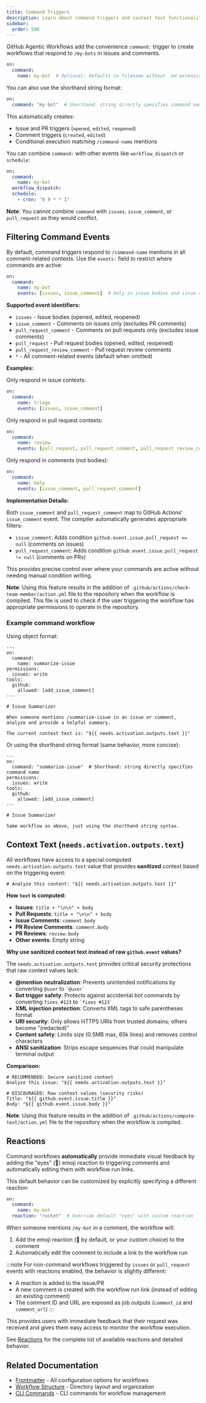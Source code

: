 ```yaml
---
title: Command Triggers
description: Learn about command triggers and context text functionality for agentic workflows, including special @mention triggers for interactive automation.
sidebar:
  order: 500
---
```


GitHub Agentic Workflows add the convenience `command:` trigger to create workflows that respond to `/my-bots` in issues and comments.

```yaml wrap
on:
  command:
    name: my-bot  # Optional: defaults to filename without .md extension
```

You can also use the shorthand string format:

```yaml wrap
on:
  command: "my-bot"  # Shorthand: string directly specifies command name
```

This automatically creates:
- Issue and PR triggers (`opened`, `edited`, `reopened`)
- Comment triggers (`created`, `edited`)
- Conditional execution matching `/command-name` mentions

You can combine `command:` with other events like `workflow_dispatch` or `schedule`:

```yaml wrap
on:
  command:
    name: my-bot
  workflow_dispatch:
  schedule:
    - cron: "0 9 * * 1"
```

**Note**: You cannot combine `command` with `issues`, `issue_comment`, or `pull_request` as they would conflict.

## Filtering Command Events

By default, command triggers respond to `/command-name` mentions in all comment-related contexts. Use the `events:` field to restrict where commands are active:

```yaml wrap
on:
  command:
    name: my-bot
    events: [issues, issue_comment]  # Only in issue bodies and issue comments
```

**Supported event identifiers:**
- `issues` - Issue bodies (opened, edited, reopened)
- `issue_comment` - Comments on issues only (excludes PR comments)
- `pull_request_comment` - Comments on pull requests only (excludes issue comments)
- `pull_request` - Pull request bodies (opened, edited, reopened)
- `pull_request_review_comment` - Pull request review comments
- `*` - All comment-related events (default when omitted)

**Examples:**

Only respond in issue contexts:
```yaml wrap
on:
  command:
    name: triage
    events: [issues, issue_comment]
```

Only respond in pull request contexts:
```yaml wrap
on:
  command:
    name: review
    events: [pull_request, pull_request_comment, pull_request_review_comment]
```

Only respond in comments (not bodies):
```yaml wrap
on:
  command:
    name: help
    events: [issue_comment, pull_request_comment]
```

**Implementation Details:**

Both `issue_comment` and `pull_request_comment` map to GitHub Actions' `issue_comment` event. The compiler automatically generates appropriate filters:
- `issue_comment`: Adds condition `github.event.issue.pull_request == null` (comments on issues)
- `pull_request_comment`: Adds condition `github.event.issue.pull_request != null` (comments on PRs)

This provides precise control over where your commands are active without needing manual condition writing.

**Note**: Using this feature results in the addition of `.github/actions/check-team-member/action.yml` file to the repository when the workflow is compiled. This file is used to check if the user triggering the workflow has appropriate permissions to operate in the repository.

### Example command workflow

Using object format:

```aw wrap
---
on:
  command:
    name: summarize-issue
permissions:
  issues: write
tools:
  github:
    allowed: [add_issue_comment]
---

# Issue Summarizer

When someone mentions /summarize-issue in an issue or comment, 
analyze and provide a helpful summary.

The current context text is: "${{ needs.activation.outputs.text }}"
```

Or using the shorthand string format (same behavior, more concise):

```aw wrap
---
on:
  command: "summarize-issue"  # Shorthand: string directly specifies command name
permissions:
  issues: write
tools:
  github:
    allowed: [add_issue_comment]
---

# Issue Summarizer

Same workflow as above, just using the shorthand string syntax.
```

## Context Text (`needs.activation.outputs.text`)

All workflows have access to a special computed `needs.activation.outputs.text` value that provides **sanitized** context based on the triggering event:

```aw wrap
# Analyze this content: "${{ needs.activation.outputs.text }}"
```

**How `text` is computed:**
- **Issues**: `title + "\n\n" + body`
- **Pull Requests**: `title + "\n\n" + body`  
- **Issue Comments**: `comment.body`
- **PR Review Comments**: `comment.body`
- **PR Reviews**: `review.body`
- **Other events**: Empty string

**Why use sanitized context text instead of raw `github.event` values?**

The `needs.activation.outputs.text` provides critical security protections that raw context values lack:

- **@mention neutralization**: Prevents unintended notifications by converting `@user` to `` `@user` ``
- **Bot trigger safety**: Protects against accidental bot commands by converting `fixes #123` to `` `fixes #123` ``
- **XML injection protection**: Converts XML tags to safe parentheses format
- **URI security**: Only allows HTTPS URIs from trusted domains; others become "(redacted)"
- **Content safety**: Limits size (0.5MB max, 65k lines) and removes control characters
- **ANSI sanitization**: Strips escape sequences that could manipulate terminal output

**Comparison:**
```aw wrap
# RECOMMENDED: Secure sanitized context
Analyze this issue: "${{ needs.activation.outputs.text }}"

# DISCOURAGED: Raw context values (security risks)
Title: "${{ github.event.issue.title }}"
Body: "${{ github.event.issue.body }}"
```

**Note**: Using this feature results in the addition of `.github/actions/compute-text/action.yml` file to the repository when the workflow is compiled.

## Reactions

Command workflows **automatically** provide immediate visual feedback by adding the "eyes" (👀) emoji reaction to triggering comments and automatically editing them with workflow run links.

This default behavior can be customized by explicitly specifying a different reaction:

```yaml
on:
  command:
    name: my-bot
  reaction: "rocket"  # Override default "eyes" with custom reaction
```

When someone mentions `/my-bot` in a comment, the workflow will:
1. Add the emoji reaction (👀 by default, or your custom choice) to the comment
2. Automatically edit the comment to include a link to the workflow run

:::note
For non-command workflows triggered by `issues` or `pull_request` events with reactions enabled, the behavior is slightly different:
- A reaction is added to the issue/PR
- A new comment is created with the workflow run link (instead of editing an existing comment)
- The comment ID and URL are exposed as job outputs (`comment_id` and `comment_url`)
:::

This provides users with immediate feedback that their request was received and gives them easy access to monitor the workflow execution.

See [Reactions](/gh-aw/reference/frontmatter/) for the complete list of available reactions and detailed behavior.

## Related Documentation

- [Frontmatter](/gh-aw/reference/frontmatter/) - All configuration options for workflows
- [Workflow Structure](/gh-aw/reference/workflow-structure/) - Directory layout and organization
- [CLI Commands](/gh-aw/tools/cli/) - CLI commands for workflow management

